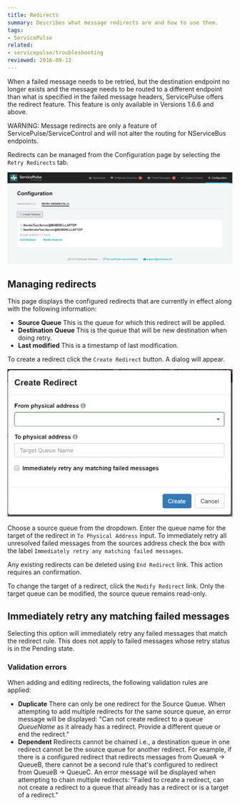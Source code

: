 ```yaml
---
title: Redirects
summary: Describes what message redirects are and how to use them.
tags:
- ServicePulse
related:
- servicepulse/troubleshooting
reviewed: 2016-09-12
---
```


When a failed message needs to be retried, but the destination endpoint no longer exists and the message needs to be routed to a different endpoint than what is specified in the failed message headers, ServicePulse offers the redirect feature. This feature is only available in Versions 1.6.6 and above.

WARNING: Message redirects are only a feature of ServicePulse/ServiceControl and will not alter the routing for NServiceBus endpoints.

Redirects can be managed from the Configuration page by selecting the `Retry Redirects` tab.

![Redirects Tab](images/redirects.png 'width=500')


## Managing redirects

This page displays the configured redirects that are currently in effect along with the following information:

 * **Source Queue** This is the queue for which this redirect will be applied.
 * **Destination Queue** This is the queue that will be new destination when doing retry.
 * **Last modified** This is a timestamp of last modification.

To create a redirect click the `Create Redirect` button. A dialog will appear.

![Create Redirects Dialog](images/redirects-create.png 'width=500')

Choose a source queue from the dropdown. Enter the queue name for the target of the redirect in `To Physical Address` input. To immediately retry all unresolved failed messages from the sources address check the box with the label `Immediately retry any matching failed messages`.

Any existing redirects can be deleted using `End Redirect` link. This action requires an confirmation. 

To change the target of a redirect, click the `Modify Redirect` link. Only the target queue can be modified, the source queue remains read-only.


## Immediately retry any matching failed messages

Selecting this option will immediately retry any failed messages that match the redirect rule. This does not apply to failed messages whose retry status is in the Pending state.


### Validation errors

When adding and editing redirects, the following validation rules are applied:

 * **Duplicate** There can only be one redirect for the Source Queue. When attempting to add multiple redirects for the same source queue, an error message will be displayed: "Can not create redirect to a queue *QueueName* as it already has a redirect. Provide a different queue or end the redirect."
 * **Dependent** Redirects cannot be chained i.e., a destination queue in one redirect cannot be the source queue for another redirect. For example, if there is a configured redirect that redirects messages from QueueA -> QueueB, there cannot be a second rule that's configured to redirect from QueueB -> QueueC. An error message will be displayed when attempting to chain multiple redirects: "Failed to create a redirect, can not create a redirect to a queue that already has a redirect or is a target of a redirect."